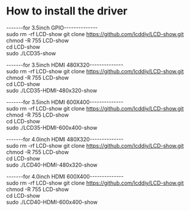 # How to install the driver

-------for 3.5inch GPIO--------------  \
sudo rm -rf LCD-show
git clone https://github.com/lcddiy/LCD-show.git \
chmod -R 755 LCD-show \
cd LCD-show \
sudo ./LCD35-show 


-------for 3.5inch HDMI 480X320--------------  \
sudo rm -rf LCD-show
git clone https://github.com/lcddiy/LCD-show.git \
chmod -R 755 LCD-show \
cd LCD-show \
sudo ./LCD35-HDMI-480x320-show 


-------for 3.5inch HDMI 600X400--------------  \
sudo rm -rf LCD-show
git clone https://github.com/lcddiy/LCD-show.git \
chmod -R 755 LCD-show \
cd LCD-show \
sudo ./LCD35-HDMI-600x400-show 


-------for 4.0inch HDMI 480X320--------------  \
sudo rm -rf LCD-show
git clone https://github.com/lcddiy/LCD-show.git \
chmod -R 755 LCD-show \
cd LCD-show \
sudo ./LCD40-HDMI-480x320-show 


-------for 4.0inch HDMI 600X400--------------  \
sudo rm -rf LCD-show
git clone https://github.com/lcddiy/LCD-show.git \
chmod -R 755 LCD-show \
cd LCD-show \
sudo ./LCD40-HDMI-600x400-show
